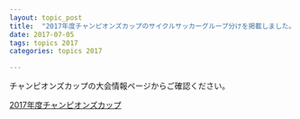 ```yaml
---
layout: topic_post
title:  "2017年度チャンピオンズカップのサイクルサッカーグループ分けを掲載しました。"
date: 2017-07-05
tags: topics 2017
categories: topics 2017

---
```


チャンピオンズカップの大会情報ページからご確認ください。

<a class="btn btn-primary btn-sm" href="{{ site.baseurl }}{% post_url /competition_info/2017/2017-07-09-champions-cup-2017 %}">2017年度チャンピオンズカップ</a>
